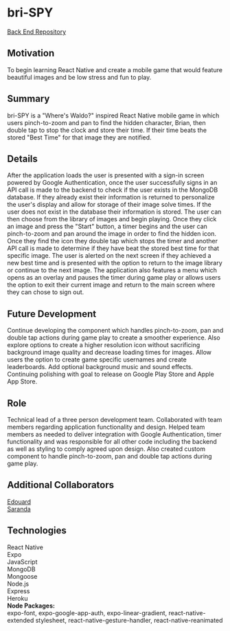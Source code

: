 # bri-SPY
[Back End Repository](https://github.com/lexi-winstanley/bri-SPYBackEnd)

## Motivation 
To begin learning React Native and create a mobile game that would feature beautiful images and be low stress and fun to play.

## Summary
bri-SPY is a "Where's Waldo?" inspired React Native mobile game in which users pinch-to-zoom and pan to find the hidden character, Brian, then double tap to stop the clock and store their time. If their time beats the stored "Best Time" for that image they are notified. 

## Details
After the application loads the user is presented with a sign-in screen powered by Google Authentication, once the user successfully signs in an API call is made to the backend to check if the user exists in the MongoDB database. If they already exist their information is returned to personalize the user's display and allow for storage of their image solve times. If the user does not exist in the database their information is stored. The user can then choose from the library of images and begin playing. Once they click an image and press the "Start" button, a timer begins and the user can pinch-to-zoom and pan around the image in order to find the hidden icon. Once they find the icon they double tap which stops the timer and another API call is made to determine if they have beat the stored best time for that specific image. The user is alerted on the next screen if they achieved a new best time and is presented with the option to return to the image library or continue to the next image. The application also features a menu which opens as an overlay and pauses the timer during game play or allows users the option to exit their current image and return to the main screen where they can chose to sign out. 

## Future Development
Continue developing the component which handles pinch-to-zoom, pan and double tap actions during game play to create a smoother experience. Also explore options to create a higher resolution icon without sacrificing background image quality and decrease loading times for images. Allow users the option to create game specific usernames and create leaderboards. Add optional background music and sound effects. Continuing polishing with goal to release on Google Play Store and Apple App Store.

## Role
Technical lead of a three person development team. Collaborated with team members regarding application functionality and design. Helped team members as needed to deliver integration with Google Authentication, timer functionality and was responsible for all other code including the backend as well as styling to comply agreed upon design. Also created custom component to handle pinch-to-zoom, pan and double tap actions during game play. 

## Additional Collaborators
[Edouard](https://github.com/edepaolo)
<br/>[Saranda](https://github.com/annda7)

## Technologies
React Native
<br/>Expo
<br/>JavaScript
<br/>MongoDB
<br/>Mongoose
<br/>Node.js
<br/>Express
<br/>Heroku
<br/>**Node Packages:** 
<br/>expo-font, expo-google-app-auth, expo-linear-gradient, react-native-extended stylesheet, react-native-gesture-handler, react-native-reanimated
